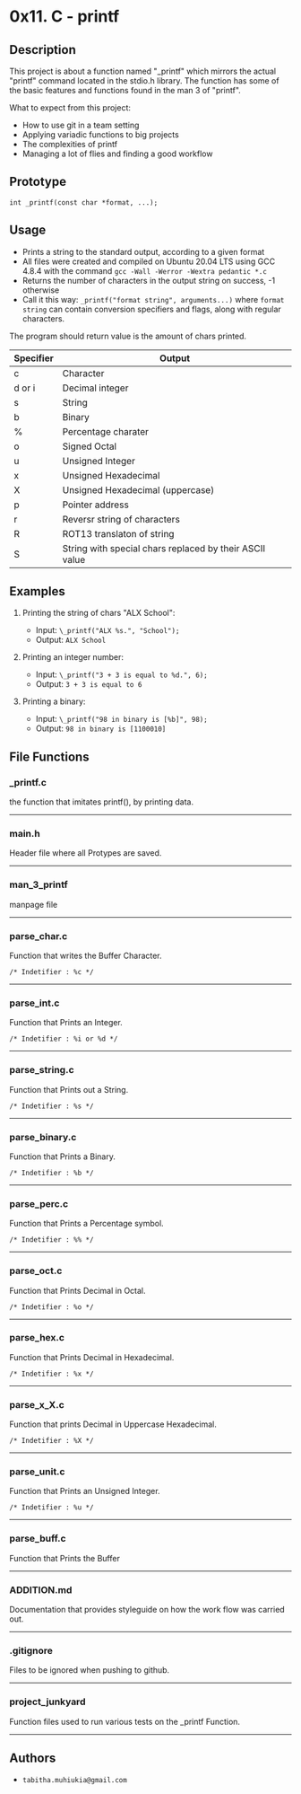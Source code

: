 # 0x11. C - printf

## Description
This project is about a function named "\_printf" which mirrors the actual "printf" command located in the stdio.h library. The function has some of the basic features and functions found in the man 3 of "printf".

What to expect from this project:

- How to use git in a team setting
- Applying variadic functions to big projects
- The complexities of printf
- Managing a lot of flies and finding a good workflow

## Prototype

    int _printf(const char *format, ...);

## Usage

- Prints a string to the standard output, according to a given format
- All files were created and compiled on Ubuntu 20.04 LTS using GCC 4.8.4 with the command `gcc -Wall -Werror -Wextra pedantic *.c`
- Returns the number of characters in the output string on success, -1 otherwise
- Call it this way: `_printf("format string", arguments...)` where `format string` can contain conversion specifiers and flags, along with regular characters.


The program should return value is the amount of chars printed.

| Specifier | Output              |
| --------- | ------------------- |
| c         | Character           |
| d or i    | Decimal integer     |
| s         | String              |
| b         | Binary              |
| %         | Percentage charater |
| o         | Signed Octal        |
| u         | Unsigned Integer    |
| x         | Unsigned Hexadecimal|
| X         | Unsigned Hexadecimal (uppercase) |
| p         | Pointer address     |
| r         | Reversr string of characters |
| R         | ROT13 translaton of string |
| S         | String with special chars replaced by their ASCII value |

## Examples

1. Printing the string of chars "ALX School":

   - Input: `\_printf("ALX %s.", "School");`
   - Output: `ALX School`

2. Printing an integer number:

   - Input: `\_printf("3 + 3 is equal to %d.", 6);`
   - Output: `3 + 3 is equal to 6`

3. Printing a binary:

   - Input: `\_printf("98 in binary is [%b]", 98);`
   - Output: `98 in binary is [1100010]`

## File Functions

### \_printf.c

the function that imitates printf(), by printing data.

---

### main.h

Header file where all Protypes are saved.

---

### man_3_printf

manpage file

---

### parse_char.c

Function that writes the Buffer Character.

    /* Indetifier : %c */

---

### parse_int.c

Function that Prints an Integer.

    /* Indetifier : %i or %d */

---

### parse_string.c

Function that Prints out a String.

    /* Indetifier : %s */

---

### parse_binary.c

Function that Prints a Binary.

    /* Indetifier : %b */

---

### parse_perc.c

Function that Prints a Percentage symbol.

    /* Indetifier : %% */

---
### parse_oct.c

Function that Prints Decimal in Octal.

	/* Indetifier : %o */

---

### parse_hex.c

Function that Prints Decimal in Hexadecimal.

	/* Indetifier : %x */

---

### parse_x_X.c

Function that prints Decimal in Uppercase Hexadecimal.

	/* Indetifier : %X */

---

### parse_unit.c

Function that Prints an Unsigned Integer.

	/* Indetifier : %u */

---

### parse_buff.c

Function that Prints the Buffer

---

### ADDITION.md

Documentation that provides styleguide on how the work flow was carried out.

---

### .gitignore

Files to be ignored when pushing to github.

---

### project_junkyard

Function files used to run various tests on the \_printf Function.

---

## Authors

- `tabitha.muhiukia@gmail.com`
